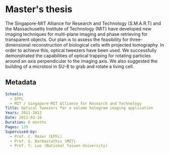 # Master's thesis

The Singapore-MIT Alliance for Research and Technology (S.M.A.R.T) and the Massachusetts Institute of Technology (MIT) have developed new imaging techniques for multi-plane imaging and phase retrieving for transparent objects. Our plan is to assess the feasibility for three-dimensional reconstruction of biological cells with projected tomography. In order to achieve this, optical tweezers have been used. We successfully demonstrated the capabilities of optical trapping for rotating particles around an axis perpendicular to the imaging axis. We also suggested the building of a microtool in SU-8 to grab and rotate a living cell.

## Metadata

```yaml
Schools:
  - EPFL
  - MIT / Singapore-MIT Alliance for Research and Technology
Title: Optical Tweezers for a volume hologram imaging application
Years: 2011-2012
Date: 2012-03-16
Duration: 6 months
Pages: 135
Supervised-by:
  - Prof. C. Moser (EPFL)
  - Prof. G. Barbastathis (MIT)
  - Prof. Y. Luo (National Taiwan University)
```